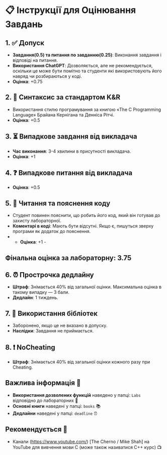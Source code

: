# 📋 Інструкції для Оцінювання Завдань

## 1. ✅ Допуск
- **Завдання(0.5) та питання по завданню(0.25)**: Виконання завдання і відповіді на питання.
- **Використання ChatGPT**: Дозволяється, але не рекомендується, оскільки це може бути помітно та студенти які використовують його навряд чи розбираються у коді.
- **Оцінка**: +0.75

## 2. 📝 Синтаксис за стандартом K&R
- Використання стилю програмування за книгою «The C Programming Language» Брайана Кернігана та Денніса Рітчі.
- **Оцінка**: +0.5

## 3. ⏳ Випадкове завдання від викладача
- **Час виконання**: 3-4 хвилини в присутності викладача.
- **Оцінка**: +1

## 4. ❓ Випадкове питання від викладача
- **Оцінка**: +0.5

## 5. 📖 Читання та пояснення коду
- Студент повинен пояснити, що робить його код, який він готував до захисту лабораторної.
- **Коментарі в коді**: Мають бути відсутні. Якщо є, пишуться зверху програми як додаток до пояснення.
- - **Оцінка**: +1 -

## **Фінальна оцінка за лабораторну:** 3.75

## 6. ⏰ Прострочка дедлайну
- **Штраф**: Знімається 40% від загальної оцінки. Максимальна оцінка в такому випадку — 3 бали.
- **Дедлайн**: 1 тиждень.

## 7. 🚫 Використання бібліотек
- Заборонено, якщо це не вказано в допуску.
- **Наслідки**: Завдання не приймається.

## 8. ❗ NoCheating
- **Штраф**: Знімається 40% від загальної оцінки кожного разу при Cheating.

## Важлива інформація 📂

- **Використання дозволених функцій** наведено у папці: `Labs` відповідно до лабораторних 📁
- **Основні книги** наведені у папці: `books` 📚
- **Дедлайни** наведені у папці: `deadline` ⏰

## Рекомендується 🎥

- Канали (https://www.youtube.com/) [The Cherno / Mike Shah] на YouTube для вивчення мови C (може також називатися C++ курс) 📺
